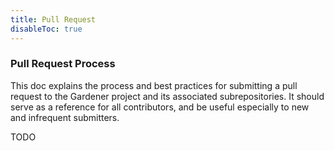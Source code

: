```yaml
---
title: Pull Request
disableToc: true
---
```


### Pull Request Process
This doc explains the process and best practices for submitting a pull request to the Gardener project and its 
associated subrepositories. It should serve as a reference for all contributors, and be useful especially to 
new and infrequent submitters.

TODO
